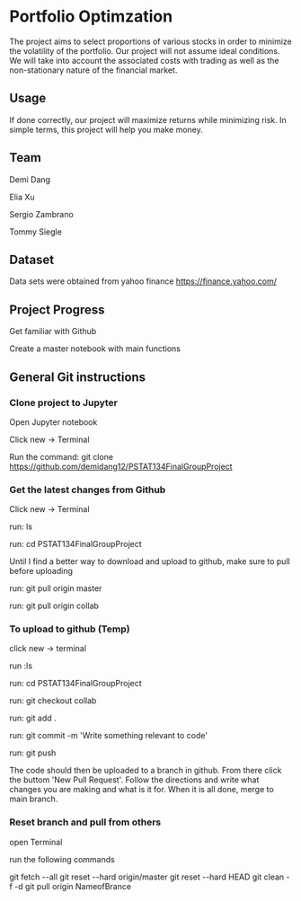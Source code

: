 # Portfolio Optimzation
The project aims to select proportions of various stocks in order to minimize the volatility of the portfolio. Our project will not assume ideal conditions. We will take into account the associated costs with trading as well as the non-stationary nature of the financial market. 

## Usage
If done correctly, our project will maximize returns while minimizing risk. In simple terms, this project will help you make money. 

## Team
Demi Dang 

Elia Xu

Sergio Zambrano 

Tommy Siegle

## Dataset
Data sets were obtained from yahoo finance 
https://finance.yahoo.com/

## Project Progress
Get familiar with Github

Create a master notebook with main functions

## General Git instructions

### Clone project to Jupyter

Open Jupyter notebook

Click new -> Terminal 

Run the command: git clone https://github.com/demidang12/PSTAT134FinalGroupProject


### Get the latest changes from Github

Click new -> Terminal

run: ls

run: cd PSTAT134FinalGroupProject

Until I find a better way to download and upload to github, make sure to pull before uploading

run: git pull origin master

run: git pull origin collab

### To upload to github (Temp)

click new -> terminal 

run :ls

run: cd PSTAT134FinalGroupProject

run: git checkout collab

run: git add .

run: git commit -m 'Write something relevant to code'

run: git push

The code should then be uploaded to a branch in github. From there click the buttom 'New Pull Request'. Follow the directions and write what changes you are making and what is it for. When it is all done, merge to main branch. 

### Reset branch and pull from others

open Terminal

run the following commands

git fetch --all
git reset --hard origin/master
git reset --hard HEAD
git clean -f -d
git pull origin NameofBrance
